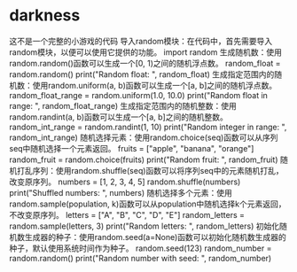 # darkness
这不是一个完整的小游戏的代码
导入random模块：在代码中，首先需要导入random模块，以便可以使用它提供的功能。
import random
生成随机数：使用random.random()函数可以生成一个[0, 1)之间的随机浮点数。
random_float = random.random()
print("Random float: ", random_float)
生成指定范围内的随机数：使用random.uniform(a, b)函数可以生成一个[a, b]之间的随机浮点数。
random_float_range = random.uniform(1.0, 10.0)
print("Random float in range: ", random_float_range)
生成指定范围内的随机整数：使用random.randint(a, b)函数可以生成一个[a, b]之间的随机整数。
random_int_range = random.randint(1, 10)
print("Random integer in range: ", random_int_range)
随机选择元素：使用random.choice(seq)函数可以从序列seq中随机选择一个元素返回。
fruits = ["apple", "banana", "orange"]
random_fruit = random.choice(fruits)
print("Random fruit: ", random_fruit)
随机打乱序列：使用random.shuffle(seq)函数可以将序列seq中的元素随机打乱，改变原序列。
numbers = [1, 2, 3, 4, 5]
random.shuffle(numbers)
print("Shuffled numbers: ", numbers)
随机选择多个元素：使用random.sample(population, k)函数可以从population中随机选择k个元素返回，不改变原序列。
letters = ["A", "B", "C", "D", "E"]
random_letters = random.sample(letters, 3)
print("Random letters: ", random_letters)
初始化随机数生成器的种子：使用random.seed(a=None)函数可以初始化随机数生成器的种子，默认使用系统时间作为种子。
random.seed(123)
random_number = random.random()
print("Random number with seed: ", random_number)
